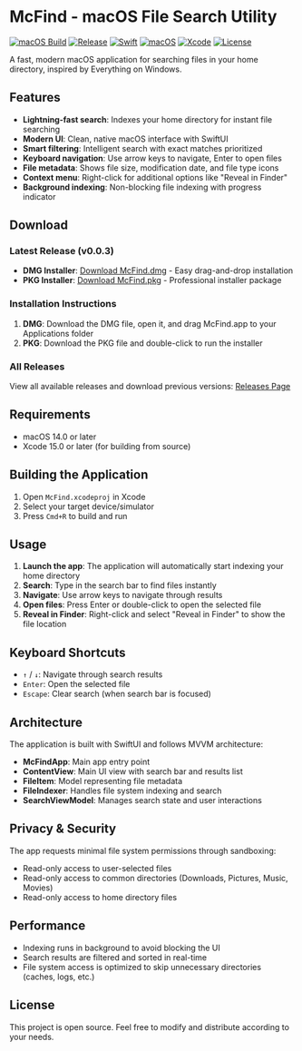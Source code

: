 # McFind - macOS File Search Utility

[![macOS Build](https://github.com/ntufar/mcfind/actions/workflows/macos.yml/badge.svg)](https://github.com/ntufar/mcfind/actions/workflows/macos.yml)
[![Release](https://github.com/ntufar/mcfind/actions/workflows/release.yml/badge.svg)](https://github.com/ntufar/mcfind/actions/workflows/release.yml)
[![Swift](https://img.shields.io/badge/Swift-5.9+-orange.svg)](https://swift.org)
[![macOS](https://img.shields.io/badge/macOS-14.0+-blue.svg)](https://www.apple.com/macos)
[![Xcode](https://img.shields.io/badge/Xcode-15.0+-blue.svg)](https://developer.apple.com/xcode)
[![License](https://img.shields.io/badge/License-Open%20Source-green.svg)](https://github.com/ntufar/mcfind)

A fast, modern macOS application for searching files in your home directory, inspired by Everything on Windows.

## Features

- **Lightning-fast search**: Indexes your home directory for instant file searching
- **Modern UI**: Clean, native macOS interface with SwiftUI
- **Smart filtering**: Intelligent search with exact matches prioritized
- **Keyboard navigation**: Use arrow keys to navigate, Enter to open files
- **File metadata**: Shows file size, modification date, and file type icons
- **Context menu**: Right-click for additional options like "Reveal in Finder"
- **Background indexing**: Non-blocking file indexing with progress indicator

## Download

### Latest Release (v0.0.3)
- **DMG Installer**: [Download McFind.dmg](https://github.com/ntufar/mcfind/releases/latest/download/McFind.dmg) - Easy drag-and-drop installation
- **PKG Installer**: [Download McFind.pkg](https://github.com/ntufar/mcfind/releases/latest/download/McFind.pkg) - Professional installer package

### Installation Instructions
1. **DMG**: Download the DMG file, open it, and drag McFind.app to your Applications folder
2. **PKG**: Download the PKG file and double-click to run the installer

### All Releases
View all available releases and download previous versions: [Releases Page](https://github.com/ntufar/mcfind/releases)

## Requirements

- macOS 14.0 or later
- Xcode 15.0 or later (for building from source)

## Building the Application

1. Open `McFind.xcodeproj` in Xcode
2. Select your target device/simulator
3. Press `Cmd+R` to build and run

## Usage

1. **Launch the app**: The application will automatically start indexing your home directory
2. **Search**: Type in the search bar to find files instantly
3. **Navigate**: Use arrow keys to navigate through results
4. **Open files**: Press Enter or double-click to open the selected file
5. **Reveal in Finder**: Right-click and select "Reveal in Finder" to show the file location

## Keyboard Shortcuts

- `↑` / `↓`: Navigate through search results
- `Enter`: Open the selected file
- `Escape`: Clear search (when search bar is focused)

## Architecture

The application is built with SwiftUI and follows MVVM architecture:

- **McFindApp**: Main app entry point
- **ContentView**: Main UI view with search bar and results list
- **FileItem**: Model representing file metadata
- **FileIndexer**: Handles file system indexing and search
- **SearchViewModel**: Manages search state and user interactions

## Privacy & Security

The app requests minimal file system permissions through sandboxing:
- Read-only access to user-selected files
- Read-only access to common directories (Downloads, Pictures, Music, Movies)
- Read-only access to home directory files

## Performance

- Indexing runs in background to avoid blocking the UI
- Search results are filtered and sorted in real-time
- File system access is optimized to skip unnecessary directories (caches, logs, etc.)

## License

This project is open source. Feel free to modify and distribute according to your needs.
